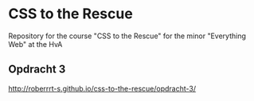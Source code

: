 # CSS to the Rescue

Repository for the course "CSS to the Rescue" for the minor "Everything Web" at the HvA

## Opdracht 3

http://roberrrt-s.github.io/css-to-the-rescue/opdracht-3/
